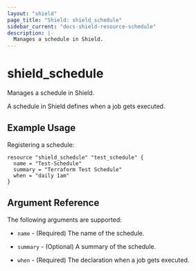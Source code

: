 ```yaml
---
layout: "shield"
page_title: "Shield: shield_schedule"
sidebar_current: "docs-shield-resource-schedule"
description: |-
  Manages a schedule in Shield.
---
```


# shield\_schedule

Manages a schedule in Shield.

A schedule in Shield defines when a job gets executed.

## Example Usage

Registering a schedule:

```
resource "shield_schedule" "test_schedule" {
  name = "Test-Schedule"
  summary = "Terraform Test Schedule"
  when = "daily 1am"
}
```

## Argument Reference

The following arguments are supported:

* `name` - (Required) The name of the schedule.

* `summary` - (Optional) A summary of the schedule.

* `when` - (Required) The declaration when a job gets executed.
